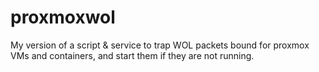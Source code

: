 # proxmoxwol
My version of a script &amp; service to trap WOL packets bound for proxmox VMs and containers, and start them if they are not running.
